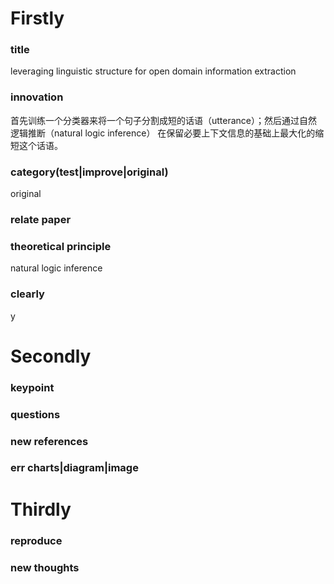 
# Firstly

### title
leveraging linguistic structure for open domain information extraction

### innovation
首先训练一个分类器来将一个句子分割成短的话语（utterance）；然后通过自然逻辑推断（natural logic inference）
在保留必要上下文信息的基础上最大化的缩短这个话语。

### category(test|improve|original)
original

### relate paper

### theoretical principle
natural logic inference

### clearly
y

# Secondly

### keypoint

### questions

### new references

### err charts|diagram|image

# Thirdly

### reproduce

### new thoughts

